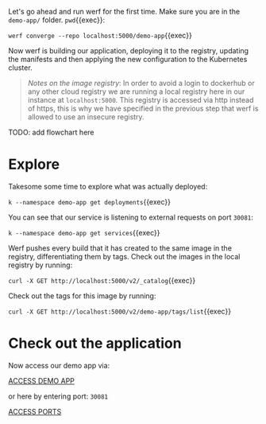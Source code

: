 Let's go ahead and run werf for the first time. Make sure you are in the `demo-app/` folder. `pwd`{{exec}}:

`werf converge --repo localhost:5000/demo-app`{{exec}}

Now werf is building our application, deploying it to the registry, updating the manifests and then applying the new configuration to the Kubernetes cluster.

> *Notes on the image registry*: In order to avoid a login to dockerhub or any other cloud registry we are running a local registry here in our instance at `localhost:5000`. This registry is accessed via http instead of https, this is why we have specified in the previous step that werf is allowed to use an insecure registry.

TODO: add flowchart here

# Explore

Takesome some time to explore what was actually deployed:

`k --namespace demo-app get deployments`{{exec}}

You can see that our service is listening to external requests on port `30081`:

`k --namespace demo-app get services`{{exec}}

Werf pushes every build that it has created to the same image in the registry, differentiating them by tags.
Check out the images in the local registry by running:

`curl -X GET http://localhost:5000/v2/_catalog`{{exec}}

Check out the tags for this image by running:

`curl -X GET http://localhost:5000/v2/demo-app/tags/list`{{exec}}

# Check out the application

Now access our demo app via:

[ACCESS DEMO APP]({{TRAFFIC_HOST1_30081}})

or here by entering port: `30081`

[ACCESS PORTS]({{TRAFFIC_SELECTOR}})